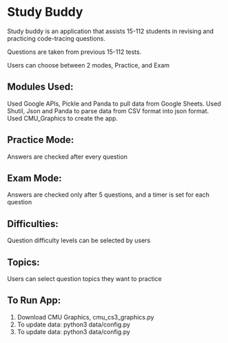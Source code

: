 <h1><strong>Study Buddy</strong></h1>

Study buddy is an application that assists 15-112 students in revising and practicing code-tracing questions. 

Questions are taken from previous 15-112 tests.

Users can choose between 2 modes, Practice, and Exam

<h2><strong>Modules Used:</strong></h2>
Used Google APIs, Pickle and Panda to pull data from Google Sheets. Used Shutil, Json and Panda to parse data from CSV format into json format.
Used CMU_Graphics to create the app. 

<h2><strong>Practice Mode:</strong></h2>
Answers are checked after every question

<h2><strong>Exam Mode:</strong></h2>
Answers are checked only after 5 questions, and a timer is set for each question

<h2><strong>Difficulties:</strong></h2>
Question difficulty levels can be selected by users

<h2><strong>Topics:</strong></h2>
Users can select question topics they want to practice

<h2><strong>To Run App:</strong></h2>
<ol>
    <li>Download CMU Graphics, cmu_cs3_graphics.py</li>
    <li>To update data: python3 data/config.py</li>
    <li>To update data: python3 data/config.py</li>
</ol>
